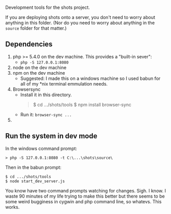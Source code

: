 Development tools for the shots project.

If you are deploying shots onto a server, you don't need to worry about anything in this folder. (Nor do you need to worry about anything in the `source` folder for that matter.)

## Dependencies

1. php >= 5.4.0 on the dev machine. This provides a "built-in sever":
    * `php -S 127.0.0.1:8080`
2. node on the dev machine
3. npm on the dev machine
    * Suggested: I made this on a windows machine so I used babun for all of my *nix terminal emmulation needs.
4. Browsersync
    * Install it in this directory.
        > $ cd .../shots/tools
        > $ npm install browser-sync
    * Run it: `browser-sync ... `
5. 

## Run the system in dev mode

In the windows command prompt:

    > php -S 127.0.0.1:8080 -t C:\...\shots\source\

Then in the babun prompt:

    $ cd .../shots/tools
    $ node start_dev_server.js

You know have two command prompts watching for changes. Sigh. I know. I waste 90 minutes of my life trying to make this better but there seems to be some weird bugginess in cygwin and php command line, so whatevs. This works.





